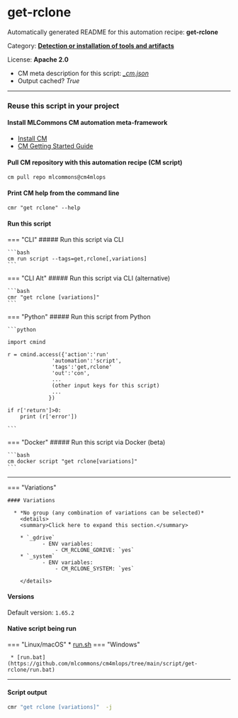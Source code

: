 # get-rclone
Automatically generated README for this automation recipe: **get-rclone**

Category: **[Detection or installation of tools and artifacts](..)**

License: **Apache 2.0**


* CM meta description for this script: *[_cm.json](https://github.com/mlcommons/cm4mlops/tree/main/script/get-rclone/_cm.json)*
* Output cached? *True*

---
### Reuse this script in your project

#### Install MLCommons CM automation meta-framework

* [Install CM](https://docs.mlcommons.org/ck/install)
* [CM Getting Started Guide](https://docs.mlcommons.org/ck/getting-started/)

#### Pull CM repository with this automation recipe (CM script)

```cm pull repo mlcommons@cm4mlops```

#### Print CM help from the command line

````cmr "get rclone" --help````

#### Run this script

=== "CLI"
    ##### Run this script via CLI

    ```bash
    cm run script --tags=get,rclone[,variations] 
    ```
=== "CLI Alt"
    ##### Run this script via CLI (alternative)


    ```bash
    cmr "get rclone [variations]" 
    ```

=== "Python"
    ##### Run this script from Python


    ```python

    import cmind

    r = cmind.access({'action':'run'
                  'automation':'script',
                  'tags':'get,rclone'
                  'out':'con',
                  ...
                  (other input keys for this script)
                  ...
                 })

    if r['return']>0:
        print (r['error'])

    ```


=== "Docker"
    ##### Run this script via Docker (beta)

    ```bash
    cm docker script "get rclone[variations]" 
    ```
___

=== "Variations"


    #### Variations

      * *No group (any combination of variations can be selected)*
        <details>
        <summary>Click here to expand this section.</summary>

        * `_gdrive`
               - ENV variables:
                   - CM_RCLONE_GDRIVE: `yes`
        * `_system`
               - ENV variables:
                   - CM_RCLONE_SYSTEM: `yes`

        </details>

#### Versions
Default version: `1.65.2`


#### Native script being run
=== "Linux/macOS"
     * [run.sh](https://github.com/mlcommons/cm4mlops/tree/main/script/get-rclone/run.sh)
=== "Windows"

     * [run.bat](https://github.com/mlcommons/cm4mlops/tree/main/script/get-rclone/run.bat)
___
#### Script output
```bash
cmr "get rclone [variations]"  -j
```
